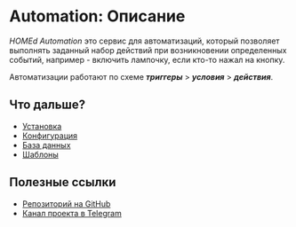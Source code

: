 # Automation: Описание

_HOMEd Automation_ это сервис для автоматизаций, который позволяет выполнять заданный набор действий при возникновении определенных событий, например - включить лампочку, если кто-то нажал на кнопку.

Автоматизации работают по схеме ___триггеры___ > ___условия___ > ___действия___.

## Что дальше?

- [Установка](/automation/installation/)
- [Конфигурация](/automation/configuration/)
- [База данных](/automation/database/)
- [Шаблоны](/automation/patterns/)

## Полезные ссылки

- [Репозиторий на GitHub](https://github.com/u236/homed-service-automation)
- [Канал проекта в Telegram](https://t.me/homed_info)
